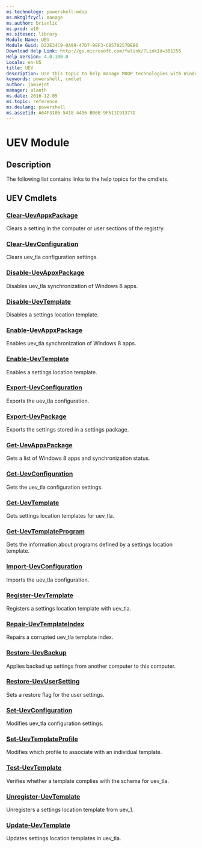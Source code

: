 ```yaml
---
ms.technology: powershell-mdop
ms.mktglfcycl: manage
ms.author: brianlic
ms.prod: w10
ms.sitesec: library
Module Name: UEV
Module Guid: D22E34C9-0A99-47D7-98F3-C0570257DEB6
Download Help Link: http://go.microsoft.com/fwlink/?LinkId=301255
Help Version: 4.0.100.0
Locale: en-US
title: UEV
description: Use this topic to help manage MDOP technologies with Windows PowerShell.
keywords: powershell, cmdlet
author: jamiejdt
manager: alanth 
ms.date: 2016-12-05
ms.topic: reference
ms.devlang: powershell
ms.assetid: A64F3106-5418-4496-B06B-9F511C91377D
---
```


# UEV Module
## Description
The following list contains links to the help topics for the cmdlets.

## UEV Cmdlets
### [Clear-UevAppxPackage](Clear-UevAppxPackage.md)
Clears a setting in the computer or user sections of the registry.

### [Clear-UevConfiguration](Clear-UevConfiguration.md)
Clears uev_tla configuration settings.

### [Disable-UevAppxPackage](Disable-UevAppxPackage.md)
Disables uev_tla synchronization of Windows 8 apps.

### [Disable-UevTemplate](Disable-UevTemplate.md)
Disables a settings location template.

### [Enable-UevAppxPackage](Enable-UevAppxPackage.md)
Enables uev_tla synchronization of Windows 8 apps.

### [Enable-UevTemplate](Enable-UevTemplate.md)
Enables a settings location template.

### [Export-UevConfiguration](Export-UevConfiguration.md)
Exports the uev_tla configuration.

### [Export-UevPackage](Export-UevPackage.md)
Exports the settings stored in a settings package.

### [Get-UevAppxPackage](Get-UevAppxPackage.md)
Gets a list of Windows 8 apps and synchronization status.

### [Get-UevConfiguration](Get-UevConfiguration.md)
Gets the uev_tla configuration settings.

### [Get-UevTemplate](Get-UevTemplate.md)
Gets settings location templates for uev_tla.

### [Get-UevTemplateProgram](Get-UevTemplateProgram.md)
Gets the information about programs defined by a settings location template.

### [Import-UevConfiguration](Import-UevConfiguration.md)
Imports the uev_tla configuration.

### [Register-UevTemplate](Register-UevTemplate.md)
Registers a settings location template with uev_tla.

### [Repair-UevTemplateIndex](Repair-UevTemplateIndex.md)
Repairs a corrupted uev_tla template index.

### [Restore-UevBackup](Restore-UevBackup.md)
Applies backed up settings from another computer to this computer.

### [Restore-UevUserSetting](Restore-UevUserSetting.md)
Sets a restore flag for the user settings.

### [Set-UevConfiguration](Set-UevConfiguration.md)
Modifies uev_tla configuration settings.

### [Set-UevTemplateProfile](Set-UevTemplateProfile.md)
Modifies which profile to associate with an individual template.

### [Test-UevTemplate](Test-UevTemplate.md)
Verifies whether a template complies with the schema for uev_tla.

### [Unregister-UevTemplate](Unregister-UevTemplate.md)
Unregisters a settings location template from uev_1.

### [Update-UevTemplate](Update-UevTemplate.md)
Updates settings location templates in uev_tla.

